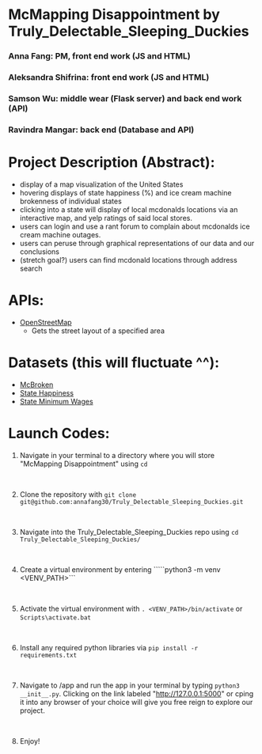 # McMapping Disappointment by Truly_Delectable_Sleeping_Duckies
### Anna Fang: PM, front end work (JS and HTML) 
### Aleksandra Shifrina: front end work (JS and HTML)
### Samson Wu: middle wear (Flask server) and back end work (API) 
### Ravindra Mangar: back end (Database and API)
 
# Project Description (Abstract): 
* display of a map visualization of the United States
* hovering displays of state happiness (%) and ice cream machine brokenness of individual states 
* clicking into a state will display of local mcdonalds locations via an interactive map, and yelp ratings of said local stores. 
* users can login and use a rant forum to complain about mcdonalds ice cream machine outages. 
* users can peruse through graphical representations of our data and our conclusions 
* (stretch goal?) users can find mcdonald locations through address search 


# APIs: 
* <a href = https://github.com/stuy-softdev/notes-and-code/blob/main/api_kb/411_on_OpenStreetMap.md> OpenStreetMap</a>
    - Gets the street layout of a specified area 

# Datasets (this will fluctuate ^^): 
* <a href="https://www.kaggle.com/datasets/thedevastator mcdonalds-ice-cream-machines-broken-timeseries">McBroken</a>
* <a href="https://wallethub.com/edu/happiest-states/6959">State Happiness</a>
* <a href="https://www.kaggle.com/datasets/lislejoem/us-minimum-wage-by-state-from-1968-to-2017">State Minimum Wages</a>

# Launch Codes:
1. Navigate in your terminal to a directory where you will store "McMapping Disappointment" using ```cd```
<br>

2. Clone the repository with ```git clone git@github.com:annafang30/Truly_Delectable_Sleeping_Duckies.git```

<br>

3. Navigate into the Truly_Delectable_Sleeping_Duckies repo using ```cd Truly_Delectable_Sleeping_Duckies/```
<br>

4. Create a virtual environment by entering `````python3 -m venv <VENV_PATH>```
<br>

5. Activate the virtual environment with ```. <VENV_PATH>/bin/activate``` or ```Scripts\activate.bat```
<br> 

6. Install any required python libraries via ```pip install -r requirements.txt```
<br> 

7. Navigate to /app and run the app in your terminal by typing ```python3 __init__.py```. Clicking on the link labeled "http://127.0.0.1:5000" or cping it into any browser of your choice will give you free reign to explore our project. 
<br> 

8. Enjoy! 
